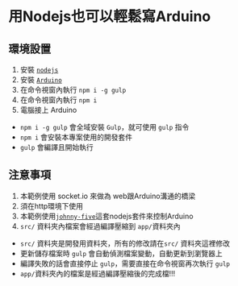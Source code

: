 用Nodejs也可以輕鬆寫Arduino
==

環境設置
--
1.	安裝 [`nodejs`](https://nodejs.org/en/)
2.	安裝 [`Arduino`](https://www.arduino.cc/en/Main/Software)
3.	在命令視窗內執行 `npm i -g gulp`
4.  在命令視窗內執行 `npm i`
5.  電腦接上 Arduino

-	`npm i -g gulp` 會全域安裝 `Gulp`，就可使用 `gulp` 指令
-	`npm i` 會安裝本專案使用的開發套件
-   `gulp` 會編譯且開始執行


注意事項
--
1.	本範例使用 socket.io 來做為 web跟Arduino溝通的橋梁
2.	須在http環境下使用
3.	本範例使用[`johnny-five`](http://johnny-five.io/)這套nodejs套件來控制Arduino
4.  `src/` 資料夾內檔案會經過編譯壓縮到 `app/`資料夾內


-	`src/` 資料夾是開發用資料夾，所有的修改請在`src/` 資料夾這裡修改
-   更新儲存檔案時 `gulp` 會自動偵測檔案變動，自動更新到瀏覽器上
-   編譯失敗的話會直接停止 `gulp`，需要直接在命令視窗再次執行 `gulp`
-	`app/`資料夾內的檔案是經過編譯壓縮後的完成檔!!!

	
